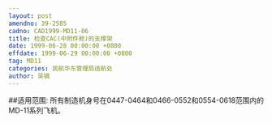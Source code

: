 ```yaml
---
layout: post
amendno: 39-2585
cadno: CAD1999-MD11-06
title: 检查CAC(中附件舱)的支撑架
date: 1999-06-28 00:00:00 +0800
effdate: 1999-06-29 00:00:00 +0800
tag: MD11
categories: 民航华东管理局适航处
author: 吴镝
---
```


##适用范围:
所有制造机身号在0447-0464和0466-0552和0554-0618范围内的MD-11系列飞机。

